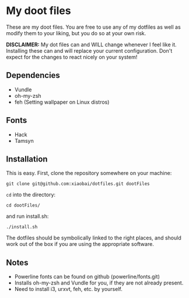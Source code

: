 # My doot files

These are my doot files. You are free to use any of my dotfiles as well as modify them to your liking, but you do so at your own risk.

**DISCLAIMER:** My dot files can and WILL change whenever I feel like it. Installing these can and will replace your current configuration. Don't expect for the changes to react nicely on your system!

## Dependencies
- Vundle
- oh-my-zsh
- feh (Setting wallpaper on Linux distros)

## Fonts
- Hack
- Tamsyn

## Installation

This is easy. First, clone the repository somewhere on your machine:
```
git clone git@github.com:xiaobai/dotfiles.git dootFiles
```

`cd` into the directory:
```
cd dootFiles/
```

and run install.sh:
```
./install.sh
```

The dotfiles should be symbolically linked to the right places, and should work out of the box if you are using the appropriate software.

## Notes
- Powerline fonts can be found on github (powerline/fonts.git)
- Installs oh-my-zsh and Vundle for you, if they are not already present.
- Need to install i3, urxvt, feh, etc. by yourself.
